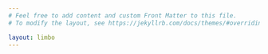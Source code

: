 ```yaml
---
# Feel free to add content and custom Front Matter to this file.
# To modify the layout, see https://jekyllrb.com/docs/themes/#overriding-theme-defaults

layout: limbo
---
```

